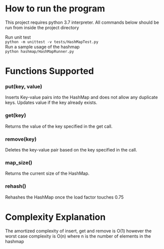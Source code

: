 # How to run the program

This project requires python 3.7 interpreter. All commands below should be run from inside the project directory

Run unit test   
```python -m unittest -v tests/HashMapTest.py```   
Run a sample usage of the hashmap   
```python hashmap/HashMapRunner.py ```

# Functions Supported

### put(key, value)   
Inserts Key-value pairs into the HashMap and does not allow any duplicate keys. Updates value if the key already exists.
### get(key)   
Returns the value of the key specified in the get call.
### remove(key)   
Deletes the key-value pair based on the key specified in the call.
### map_size()   
 Returns the current size of the HashMap.
### rehash()   
Rehashes the HashMap once the load factor touches 0.75
 
# Complexity Explanation

The amortized complexity of insert, get and remove is O(1) however the worst case complexity is O(n) where n is the number of elements in the hashmap

